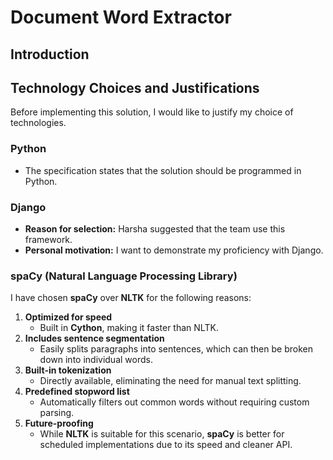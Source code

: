 # Document Word Extractor

## Introduction


## Technology Choices and Justifications

Before implementing this solution, I would like to justify my choice of technologies.

### Python
- The specification states that the solution should be programmed in Python.

### Django
- **Reason for selection:** Harsha suggested that the team use this framework.
- **Personal motivation:** I want to demonstrate my proficiency with Django.

### spaCy (Natural Language Processing Library)
I have chosen **spaCy** over **NLTK** for the following reasons:

1. **Optimized for speed**  
   - Built in **Cython**, making it faster than NLTK.
2. **Includes sentence segmentation**  
   - Easily splits paragraphs into sentences, which can then be broken down into individual words.
3. **Built-in tokenization**  
   - Directly available, eliminating the need for manual text splitting.
4. **Predefined stopword list**  
   - Automatically filters out common words without requiring custom parsing.
5. **Future-proofing**  
   - While **NLTK** is suitable for this scenario, **spaCy** is better for scheduled implementations due to its speed and cleaner API.
